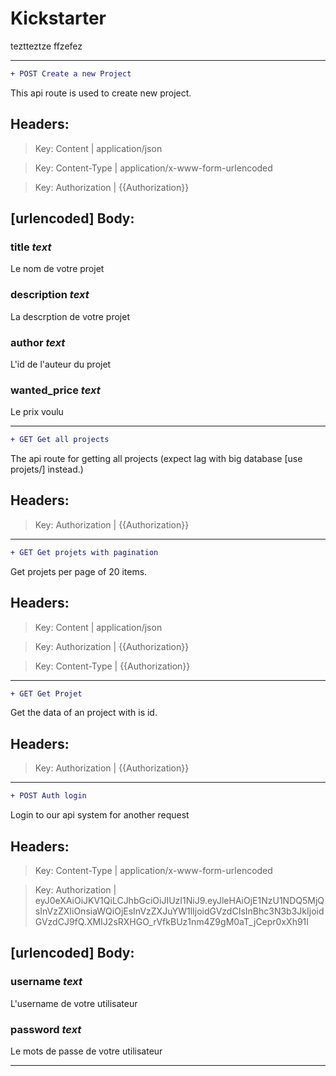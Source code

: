 



# Kickstarter


teztteztze  ffzefez
****

```diff
+ POST Create a new Project
```

This api route is used to create new project.
## Headers:


>Key: Content
| application/json

>Key: Content-Type
| application/x-www-form-urlencoded

>Key: Authorization
| {{Authorization}}
## [urlencoded] Body:

### title *text*


Le nom de votre projet
### description *text*


La descrption de votre projet
### author *text*


L'id de l'auteur du projet
### wanted_price *text*


Le prix voulu  
****

```diff
+ GET Get all projects
```

The api route for getting all projects (expect lag with big database [use projets/<page>] instead.)
## Headers:


>Key: Authorization
| {{Authorization}}  
****

```diff
+ GET Get projets with pagination
```

Get projets per page of 20 items.
## Headers:


>Key: Content
| application/json

>Key: Authorization
| {{Authorization}}

>Key: Content-Type
| {{Authorization}}  
****

```diff
+ GET Get Projet
```

Get the data of an project with is id.
## Headers:


>Key: Authorization
| {{Authorization}}  
****

```diff
+ POST Auth login
```

Login to our api system for another request
## Headers:


>Key: Content-Type
| application/x-www-form-urlencoded

>Key: Authorization
| eyJ0eXAiOiJKV1QiLCJhbGciOiJIUzI1NiJ9.eyJleHAiOjE1NzU1NDQ5MjQsInVzZXIiOnsiaWQiOjEsInVzZXJuYW1lIjoidGVzdCIsInBhc3N3b3JkIjoidGVzdCJ9fQ.XMIJ2sRXHGO_rVfkBUz1nm4Z9gM0aT_jCepr0xXh91I
## [urlencoded] Body:

### username *text*


L'username de votre utilisateur
### password *text*


Le mots de passe de votre utilisateur  
****